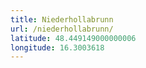 ```yaml
---
title: Niederhollabrunn
url: /niederhollabrunn/
latitude: 48.449149000000006
longitude: 16.3003618
---
```

